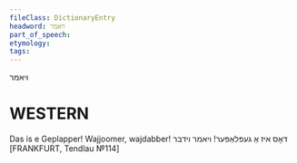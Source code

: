```yaml
---
fileClass: DictionaryEntry
headword: ויאמר
part_of_speech: 
etymology: 
tags: 
---
```

ויאמר

WESTERN
========

Das is e Geplapper! Wajjoomer, wajdabber!  דאָס איז אַ געפּלאַפּער! ויאמר וידבר
[FRANKFURT, Tendlau №114]